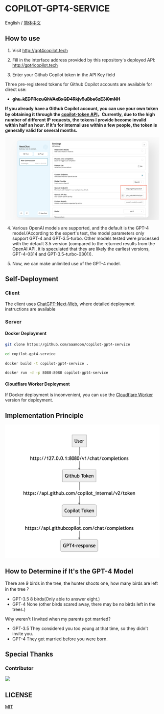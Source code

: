 # COPILOT-GPT4-SERVICE

English / [简体中文](./README.md)

## How to use
1. Visit http://gpt4copilot.tech

2. Fill in the interface address provided by this repository's deployed API: http://gpt4copilot.tech

3. Enter your Github Copilot token in the API Key field

Three pre-registered tokens for Github Copilot accounts are available for direct use:
- ~~**ghu_kEDPRczuQhVAxBxQD4Rkjv5uBba6zE3i0mNH**~~

**If you already have a Github Copilot account, you can use your own token by obtaining it through the [copilot-token API](https://cocopilot.org/copilot/token)，Currently, due to the high number of different IP requests, the tokens I provide become invalid within half an hour. If it's for internal use within a few people, the token is generally valid for several months.**

![step](/assets/step1_EN.png)

4. Various OpenAI models are supported, and the default is the GPT-4 model.(According to the expert's test, the model parameters only support GPT-4 and GPT-3.5-turbo. Other models tested were processed with the default 3.5 version (compared to the returned results from the OpenAI API, it is speculated that they are likely the earliest versions, GPT-4-0314 and GPT-3.5-turbo-0301)).

5. Now, we can make unlimited use of the GPT-4 model.

## Self-Deployment

### Client
The client uses [ChatGPT-Next-Web](https://github.com/Yidadaa/ChatGPT-Next-Web), where detailed deployment instructions are available

### Server

#### Docker Deployment
```bash
git clone https://github.com/aaamoon/copilot-gpt4-service
```

```bash
cd copilot-gpt4-service
```

```bash
docker build -t copilot-gpt4-service .
```

```bash
docker run -d -p 8080:8080 copilot-gpt4-service
```

#### Cloudflare Worker Deployment
If Docker deployment is inconvenient, you can use the [Cloudflare Worker](https://github.com/wpv-chan/cf-copilot-service) version for deployment.

## Implementation Principle

![Implementation Principle](/assets/principle.png)

## How to Determine if It's the GPT-4 Model
There are 9 birds in the tree, the hunter shoots one, how many birds are left in the tree？
- GPT-3.5 8 birds(Only able to answer eight.)
- GPT-4 None (other birds scared away, there may be no birds left in the trees.)

Why weren't I invited when my parents got married?
- GPT-3.5 They considered you too young at that time, so they didn't invite you.
- GPT-4 They got married before you were born.

## Special Thanks

### Contributor

<a href="https://github.com/aaamoon/copilot-gpt4-service/graphs/contributors">
  <img src="https://contrib.rocks/image?repo=aaamoon/copilot-gpt4-service" />
</a>


## LICENSE

[MIT](https://opensource.org/license/mit/)
